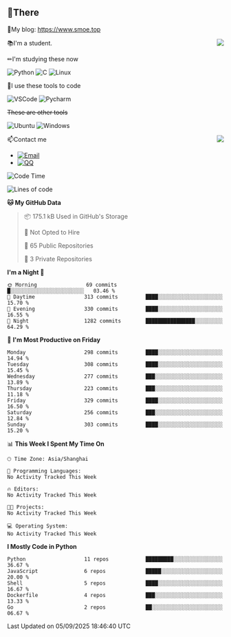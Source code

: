
## 👏There

📰My blog: https://www.smoe.top

<img align="right" src="https://github-readme-stats.vercel.app/api/top-langs/?username=AkashiCoin"/>


📚I'm a student.

✏I'm studying these now

![Python](https://img.shields.io/badge/-Python-blue?style=flat-square&logo=Python&logoColor=fff)
![C](https://img.shields.io/badge/-C-585858?style=flat-square&logo=C&logoColor=fff)
![Linux](https://img.shields.io/badge/-Linux-black?style=flat-square&logo=Linux&logoColor=fff)

🔨I use these tools to code

![VSCode](https://img.shields.io/badge/-VSCode-blue?style=flat-square&logo=visualstudiocode&logoColor=fff)
![Pycharm](https://img.shields.io/badge/-Pycharm-green?style=flat-square&logo=pycharm&logoColor=fff)

 ~~These are other tools~~

![Ubuntu](https://img.shields.io/badge/-Ubuntu-orange?style=flat-square&logo=Ubuntu&logoColor=fff)
![Windows](https://img.shields.io/badge/-Windows-blue?style=flat-square&logo=Windows&logoColor=fff)

<img align="right" src="https://github-readme-stats.vercel.app/api?username=AkashiCoin" />


📫Contact me

* [![Email](https://img.shields.io/badge/Email-l1040186796@gmail.com-1?style=social&logoColor=fff)](mailto:l1040186796@gmail.com)
* [![QQ](https://img.shields.io/badge/QQ-1040186796-1?style=social&logoColor=fff)](tencent://AddContact/?fromId=45&fromSubId=1&subcmd=all&uin=1040186796&website=www.oicqzone.com)

<!--START_SECTION:waka-->
![Code Time](http://img.shields.io/badge/Code%20Time-1%2C389%20hrs%2010%20mins-blue)

![Lines of code](https://img.shields.io/badge/From%20Hello%20World%20I%27ve%20Written-361.4%20thousand%20lines%20of%20code-blue)

**🐱 My GitHub Data** 

> 📦 175.1 kB Used in GitHub's Storage 
 > 
> 🚫 Not Opted to Hire
 > 
> 📜 65 Public Repositories 
 > 
> 🔑 3 Private Repositories 
 > 
**I'm a Night 🦉** 

```text
🌞 Morning                69 commits          █░░░░░░░░░░░░░░░░░░░░░░░░   03.46 % 
🌆 Daytime                313 commits         ████░░░░░░░░░░░░░░░░░░░░░   15.70 % 
🌃 Evening                330 commits         ████░░░░░░░░░░░░░░░░░░░░░   16.55 % 
🌙 Night                  1282 commits        ████████████████░░░░░░░░░   64.29 % 
```
📅 **I'm Most Productive on Friday** 

```text
Monday                   298 commits         ████░░░░░░░░░░░░░░░░░░░░░   14.94 % 
Tuesday                  308 commits         ████░░░░░░░░░░░░░░░░░░░░░   15.45 % 
Wednesday                277 commits         ███░░░░░░░░░░░░░░░░░░░░░░   13.89 % 
Thursday                 223 commits         ███░░░░░░░░░░░░░░░░░░░░░░   11.18 % 
Friday                   329 commits         ████░░░░░░░░░░░░░░░░░░░░░   16.50 % 
Saturday                 256 commits         ███░░░░░░░░░░░░░░░░░░░░░░   12.84 % 
Sunday                   303 commits         ████░░░░░░░░░░░░░░░░░░░░░   15.20 % 
```


📊 **This Week I Spent My Time On** 

```text
🕑︎ Time Zone: Asia/Shanghai

💬 Programming Languages: 
No Activity Tracked This Week

🔥 Editors: 
No Activity Tracked This Week

🐱‍💻 Projects: 
No Activity Tracked This Week

💻 Operating System: 
No Activity Tracked This Week
```

**I Mostly Code in Python** 

```text
Python                   11 repos            █████████░░░░░░░░░░░░░░░░   36.67 % 
JavaScript               6 repos             █████░░░░░░░░░░░░░░░░░░░░   20.00 % 
Shell                    5 repos             ████░░░░░░░░░░░░░░░░░░░░░   16.67 % 
Dockerfile               4 repos             ███░░░░░░░░░░░░░░░░░░░░░░   13.33 % 
Go                       2 repos             ██░░░░░░░░░░░░░░░░░░░░░░░   06.67 % 
```




 Last Updated on 05/09/2025 18:46:40 UTC
<!--END_SECTION:waka-->
